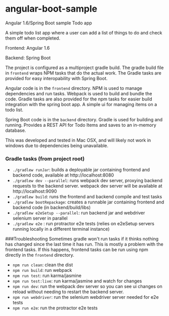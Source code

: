 # angular-boot-sample
Angular 1.6/Spring Boot sample Todo app

A simple todo list app where a user can add a list of things to do and check them off when completed.

Frontend: Angular 1.6

Backend: Spring Boot

The project is configured as a multiproject gradle build. The gradle build file in `frontend` wraps NPM tasks that do the actual work. The Gradle tasks are provided for easy interopability with Spring Boot.

Angular code is in the `frontend` directory. NPM is used to manage dependencies and run tasks. Webpack is used to build and bundle the code. Gradle tasks are also provided for the npm tasks for easier build integration with the spring boot app. A simple ui for managing items on a todo list.

Spring Boot code is in the `backend` directory. Gradle is used for building and running. Provides a REST API for Todo Items and saves to an in-memory database.

This was developed and tested in Mac OSX, and will likely not work in windows due to dependencies being unavailable.

### Gradle tasks (from project root)
* `./gradlew runJar`: builds a deployable jar containing frontend and backend code, available at http://localhost:8080
* `./gradlew dev --parallel`: runs webpack dev server, proxying backend requests to the backend server. webpack dev server will be available at http://localhost:9090
* `./gradlew build`: runs the frontend and backend compile and test tasks
* `./gradlew bootRepackage`: creates a runnable jar containing frontend and backend code (in backend/build/libs)
* `./gradlew e2eSetup --parallel`: run backend jar and webdriver selenium server in parallel
* `./gradlew e2e` : run protractor e2e tests (relies on e2eSetup servers running locally in a different terminal instance)

###Troubleshooting
Sometimes gradle won't run tasks if it thinks nothing has changed since the last time it has run. This is mostly a problem with the frontend tasks. If this happens, frontend tasks can be run using npm directly in the `frontend` directory.
* `npm run clean`: clean the dist 
* `npm run build`: run webpack
* `npm run test`: run karma/jasmine
* `npm run test:live`: run karma/jasmine and watch for changes
* `npm run dev`: run the webpack dev server so you can see ui changes on reload without needing to restart the backend server.
* `npm run webdriver`: run the selenium webdriver server needed for e2e tests
* `npm run e2e`: run the protractor e2e tests
